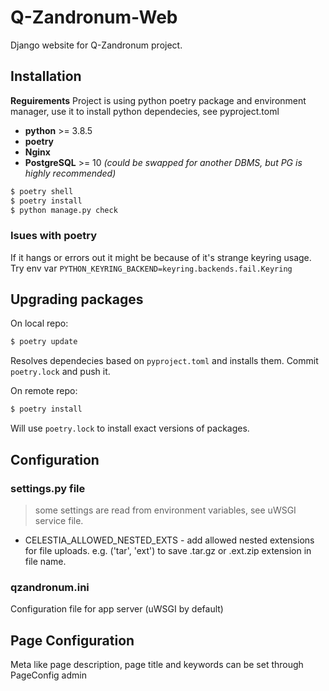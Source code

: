 # Q-Zandronum-Web
Django website for Q-Zandronum project.

## Installation
**Reguirements**
Project is using python poetry package and environment manager, use it to install python dependecies, see pyproject.toml
- **python** >= 3.8.5
- **poetry**
- **Nginx**
- **PostgreSQL** >= 10 *(could be swapped for another DBMS, but PG is highly recommended)*
```bash
$ poetry shell
$ poetry install
$ python manage.py check
```

### Isues with poetry
If it hangs or errors out it might be because of it's strange keyring usage.
Try env var `PYTHON_KEYRING_BACKEND=keyring.backends.fail.Keyring`

## Upgrading packages
On local repo:
```bash
$ poetry update
```
Resolves dependecies based on `pyproject.toml` and installs them. Commit `poetry.lock` and push it.

On remote repo:
```bash
$ poetry install
```
Will use `poetry.lock` to install exact versions of packages.

## Configuration
### settings.py file
> some settings are read from environment variables, see uWSGI service file.

 - CELESTIA_ALLOWED_NESTED_EXTS - add allowed nested extensions for file uploads. e.g. ('tar', 'ext') to save .tar.gz or .ext.zip extension in file name.
### qzandronum.ini
Configuration file for app server (uWSGI by default)


## Page Configuration
Meta like page description, page title and keywords can be set through PageConfig admin

